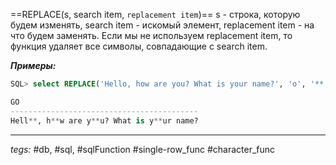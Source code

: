 ==REPLACE(s, search item, `replacement item`)==
s - строка, которую будем изменять, search item - искомый элемент, replacement item - на что будем заменять. Если мы не используем replacement item, то функция удаляет все символы, совпадающие с search item.
	
***Примеры:***
```sql
SQL> select REPLACE('Hello, how are you? What is your name?', 'o', '**') Go from dual;

GO
------------------------------------------
Hell**, h**w are y**u? What is y**ur name?
```
---
*tegs:* #db, #sql, #sqlFunction #single-row_func #character_func 